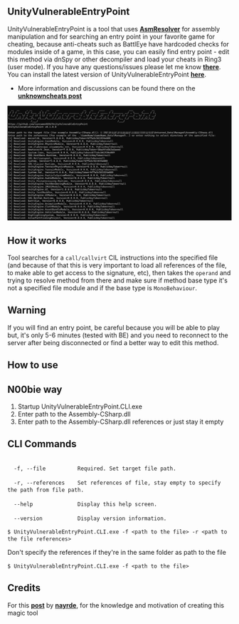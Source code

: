 ## UnityVulnerableEntryPoint
UnityVulnerableEntryPoint is a tool that uses **[AsmResolver][asmresolver]** for assembly manipulation and for searching an entry point in your favorite game for cheating, because anti-cheats such as BattlEye have hardcoded checks for modules inside of a game, in this case, you can easily find entry point - edit this method via dnSpy or other decompiler and load your cheats in Ring3 (user mode). If you have any questions/issues please let me know **[there][issues]**. You can install the latest version of UnityVulnerableEntryPoint **[here][download]**.

* More information and discussions can be found there on the **[unknowncheats post][unknowncheats_post]**

![Preview of CLI][cli_preview]

## How it works
Tool searches for a `call/callvirt` CIL instructions into the specified file (and because of that this is very important to load all references of the file, to make able to get access to the signature, etc), then takes the `operand` and trying to resolve method from there and make sure if method base type it's not a specified file module and if the base type is `MonoBehaviour`.  

## Warning
If you will find an entry point, be careful because you will be able to play but, it's only 5-6 minutes (tested with BE) and you need to reconnect to the server after being disconnected or find a better way to edit this method.

## How to use

## N00bie way
1. Startup UnityVulnerableEntryPoint.CLI.exe
2. Enter path to the Assembly-CSharp.dll
3. Enter path to the Assembly-CSharp.dll references or just stay it empty

## CLI Commands
```console

  -f, --file          Required. Set target file path.

  -r, --references    Set references of file, stay empty to specify the path from file path.

  --help              Display this help screen.

  --version           Display version information.

```

```console
$ UnityVulnerableEntryPoint.CLI.exe -f <path to the file> -r <path to the file references>
```

Don't specify the references if they're in the same folder as path to the file
```console
$ UnityVulnerableEntryPoint.CLI.exe -f <path to the file>
```

## Credits
For this **[post][post_nayrde_uc]** by **[nayrde][nayrde_profile_uc]**, for the knowledge and motivation of creating this magic tool

[asmresolver]: https://github.com/Washi1337/AsmResolver
[cli_preview]: https://raw.githubusercontent.com/sunnamed434/UnityVulnerableEntryPoint/master/resources/images/preview/CLI.png
[unknowncheats_post]: https://www.unknowncheats.me/forum/anti-cheat-bypass/572479-unityvulnerableentrypoint-tool.html#post3687813
[issues]: https://github.com/sunnamed434/UnityVulnerableEntryPoint/issues
[download]: https://www.unknowncheats.me/forum/downloads.php?do=file&id=39539
[post_nayrde_uc]: https://www.unknowncheats.me/forum/anti-cheat-bypass/568556-running-own-mono-code-battleye-game.html
[nayrde_profile_uc]: https://www.unknowncheats.me/forum/members/3941040.html